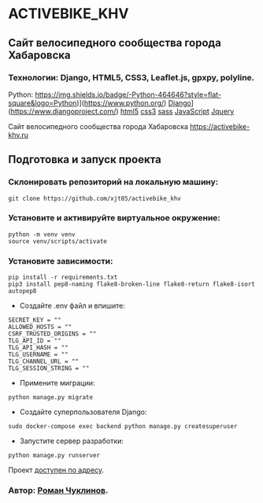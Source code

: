 # ACTIVEBIKE_KHV
## Сайт велосипедного сообщества города Хабаровска

### Технологии: Django, HTML5, CSS3, Leaflet.js, gpxpy, polyline.

Python: https://img.shields.io/badge/-Python-464646?style=flat-square&logo=Python)](https://www.python.org/)
[Django](https://img.shields.io/badge/-Django-464646?style=flat-square&logo=Django)](https://www.djangoproject.com/)
[html5](https://img.shields.io/badge/-html5-090909?style=for-the-badge&logo=html5)
[css3](https://img.shields.io/badge/-css3-090909?style=for-the-badge&logo=css3)
[sass](https://img.shields.io/badge/-sсss-090909?style=for-the-badge&logo=sсss)
[JavaScript](https://img.shields.io/badge/-JavaScript-090909?style=for-the-badge&logo=JavaScript)
[Jquery](https://img.shields.io/badge/-Jquery-090909?style=for-the-badge&logo=Jquery)

Сайт велосипедного сообщества города Хабаровска https://activebike-khv.ru

## Подготовка и запуск проекта
### Склонировать репозиторий на локальную машину:

```
git clone https://github.com/xjt85/activebike_khv
```

### Установите и активируйте виртуальное окружение:
```
python -m venv venv
source venv/scripts/activate
```

### Установите зависимости:
```
pip install -r requirements.txt
pip3 install pep8-naming flake8-broken-line flake8-return flake8-isort autopep8
```

* Cоздайте .env файл и впишите:
```
SECRET_KEY = ""
ALLOWED_HOSTS = ""
CSRF_TRUSTED_ORIGINS = ""
TLG_API_ID = ""
TLG_API_HASH = ""
TLG_USERNAME = ""
TLG_CHANNEL_URL = ""
TLG_SESSION_STRING = ""
```

* Примените миграции:
```
python manage.py migrate
```

* Создайте суперпользователя Django:
```
sudo docker-compose exec backend python manage.py createsuperuser
```

* Запустите сервер разработки:
```
python manage.py runserver
```

Проект [доступен по адресу](https://activebike-khv.ru).

### Автор: [Роман Чуклинов](https://t.me/xjavue).
